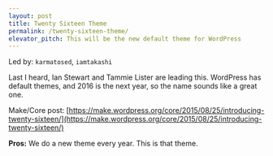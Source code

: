 ```yaml
---
layout: post
title: Twenty Sixteen Theme
permalink: /twenty-sixteen-theme/
elevator_pitch: This will be the new default theme for WordPress
---
```


Led by: `karmatosed`, `iamtakashi`

Last I heard, Ian Stewart and Tammie Lister are leading this. WordPress has
default themes, and 2016 is the next year, so the name sounds like a great one.

Make/Core post: [https://make.wordpress.org/core/2015/08/25/introducing-twenty-sixteen/](https://make.wordpress.org/core/2015/08/25/introducing-twenty-sixteen/)

**Pros:** We do a new theme every year. This is that theme.